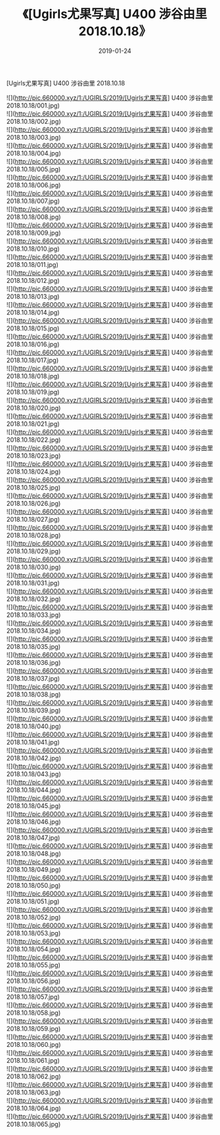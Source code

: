 ﻿---
layout: post
title:  《[Ugirls尤果写真] U400 涉谷由里 2018.10.18》
date:   2019-01-24
img: http://pic.660000.xyz/1:/UGIRLS/2019/[Ugirls尤果写真] U400 涉谷由里 2018.10.18/000.jpg
categories: [美女, 清纯, 唯美]
---

[Ugirls尤果写真] U400 涉谷由里 2018.10.18

 ![](http://pic.660000.xyz/1:/UGIRLS/2019/[Ugirls尤果写真] U400 涉谷由里 2018.10.18/001.jpg) <br>![](http://pic.660000.xyz/1:/UGIRLS/2019/[Ugirls尤果写真] U400 涉谷由里 2018.10.18/002.jpg) <br>![](http://pic.660000.xyz/1:/UGIRLS/2019/[Ugirls尤果写真] U400 涉谷由里 2018.10.18/003.jpg) <br>![](http://pic.660000.xyz/1:/UGIRLS/2019/[Ugirls尤果写真] U400 涉谷由里 2018.10.18/004.jpg) <br>![](http://pic.660000.xyz/1:/UGIRLS/2019/[Ugirls尤果写真] U400 涉谷由里 2018.10.18/005.jpg) <br>![](http://pic.660000.xyz/1:/UGIRLS/2019/[Ugirls尤果写真] U400 涉谷由里 2018.10.18/006.jpg) <br>![](http://pic.660000.xyz/1:/UGIRLS/2019/[Ugirls尤果写真] U400 涉谷由里 2018.10.18/007.jpg) <br>![](http://pic.660000.xyz/1:/UGIRLS/2019/[Ugirls尤果写真] U400 涉谷由里 2018.10.18/008.jpg) <br>![](http://pic.660000.xyz/1:/UGIRLS/2019/[Ugirls尤果写真] U400 涉谷由里 2018.10.18/009.jpg) <br>![](http://pic.660000.xyz/1:/UGIRLS/2019/[Ugirls尤果写真] U400 涉谷由里 2018.10.18/010.jpg) <br>![](http://pic.660000.xyz/1:/UGIRLS/2019/[Ugirls尤果写真] U400 涉谷由里 2018.10.18/011.jpg) <br>![](http://pic.660000.xyz/1:/UGIRLS/2019/[Ugirls尤果写真] U400 涉谷由里 2018.10.18/012.jpg) <br>![](http://pic.660000.xyz/1:/UGIRLS/2019/[Ugirls尤果写真] U400 涉谷由里 2018.10.18/013.jpg) <br>![](http://pic.660000.xyz/1:/UGIRLS/2019/[Ugirls尤果写真] U400 涉谷由里 2018.10.18/014.jpg) <br>![](http://pic.660000.xyz/1:/UGIRLS/2019/[Ugirls尤果写真] U400 涉谷由里 2018.10.18/015.jpg) <br>![](http://pic.660000.xyz/1:/UGIRLS/2019/[Ugirls尤果写真] U400 涉谷由里 2018.10.18/016.jpg) <br>![](http://pic.660000.xyz/1:/UGIRLS/2019/[Ugirls尤果写真] U400 涉谷由里 2018.10.18/017.jpg) <br>![](http://pic.660000.xyz/1:/UGIRLS/2019/[Ugirls尤果写真] U400 涉谷由里 2018.10.18/018.jpg) <br>![](http://pic.660000.xyz/1:/UGIRLS/2019/[Ugirls尤果写真] U400 涉谷由里 2018.10.18/019.jpg) <br>![](http://pic.660000.xyz/1:/UGIRLS/2019/[Ugirls尤果写真] U400 涉谷由里 2018.10.18/020.jpg) <br>![](http://pic.660000.xyz/1:/UGIRLS/2019/[Ugirls尤果写真] U400 涉谷由里 2018.10.18/021.jpg) <br>![](http://pic.660000.xyz/1:/UGIRLS/2019/[Ugirls尤果写真] U400 涉谷由里 2018.10.18/022.jpg) <br>![](http://pic.660000.xyz/1:/UGIRLS/2019/[Ugirls尤果写真] U400 涉谷由里 2018.10.18/023.jpg) <br>![](http://pic.660000.xyz/1:/UGIRLS/2019/[Ugirls尤果写真] U400 涉谷由里 2018.10.18/024.jpg) <br>![](http://pic.660000.xyz/1:/UGIRLS/2019/[Ugirls尤果写真] U400 涉谷由里 2018.10.18/025.jpg) <br>![](http://pic.660000.xyz/1:/UGIRLS/2019/[Ugirls尤果写真] U400 涉谷由里 2018.10.18/026.jpg) <br>![](http://pic.660000.xyz/1:/UGIRLS/2019/[Ugirls尤果写真] U400 涉谷由里 2018.10.18/027.jpg) <br>![](http://pic.660000.xyz/1:/UGIRLS/2019/[Ugirls尤果写真] U400 涉谷由里 2018.10.18/028.jpg) <br>![](http://pic.660000.xyz/1:/UGIRLS/2019/[Ugirls尤果写真] U400 涉谷由里 2018.10.18/029.jpg) <br>![](http://pic.660000.xyz/1:/UGIRLS/2019/[Ugirls尤果写真] U400 涉谷由里 2018.10.18/030.jpg) <br>![](http://pic.660000.xyz/1:/UGIRLS/2019/[Ugirls尤果写真] U400 涉谷由里 2018.10.18/031.jpg) <br>![](http://pic.660000.xyz/1:/UGIRLS/2019/[Ugirls尤果写真] U400 涉谷由里 2018.10.18/032.jpg) <br>![](http://pic.660000.xyz/1:/UGIRLS/2019/[Ugirls尤果写真] U400 涉谷由里 2018.10.18/033.jpg) <br>![](http://pic.660000.xyz/1:/UGIRLS/2019/[Ugirls尤果写真] U400 涉谷由里 2018.10.18/034.jpg) <br>![](http://pic.660000.xyz/1:/UGIRLS/2019/[Ugirls尤果写真] U400 涉谷由里 2018.10.18/035.jpg) <br>![](http://pic.660000.xyz/1:/UGIRLS/2019/[Ugirls尤果写真] U400 涉谷由里 2018.10.18/036.jpg) <br>![](http://pic.660000.xyz/1:/UGIRLS/2019/[Ugirls尤果写真] U400 涉谷由里 2018.10.18/037.jpg) <br>![](http://pic.660000.xyz/1:/UGIRLS/2019/[Ugirls尤果写真] U400 涉谷由里 2018.10.18/038.jpg) <br>![](http://pic.660000.xyz/1:/UGIRLS/2019/[Ugirls尤果写真] U400 涉谷由里 2018.10.18/039.jpg) <br>![](http://pic.660000.xyz/1:/UGIRLS/2019/[Ugirls尤果写真] U400 涉谷由里 2018.10.18/040.jpg) <br>![](http://pic.660000.xyz/1:/UGIRLS/2019/[Ugirls尤果写真] U400 涉谷由里 2018.10.18/041.jpg) <br>![](http://pic.660000.xyz/1:/UGIRLS/2019/[Ugirls尤果写真] U400 涉谷由里 2018.10.18/042.jpg) <br>![](http://pic.660000.xyz/1:/UGIRLS/2019/[Ugirls尤果写真] U400 涉谷由里 2018.10.18/043.jpg) <br>![](http://pic.660000.xyz/1:/UGIRLS/2019/[Ugirls尤果写真] U400 涉谷由里 2018.10.18/044.jpg) <br>![](http://pic.660000.xyz/1:/UGIRLS/2019/[Ugirls尤果写真] U400 涉谷由里 2018.10.18/045.jpg) <br>![](http://pic.660000.xyz/1:/UGIRLS/2019/[Ugirls尤果写真] U400 涉谷由里 2018.10.18/046.jpg) <br>![](http://pic.660000.xyz/1:/UGIRLS/2019/[Ugirls尤果写真] U400 涉谷由里 2018.10.18/047.jpg) <br>![](http://pic.660000.xyz/1:/UGIRLS/2019/[Ugirls尤果写真] U400 涉谷由里 2018.10.18/048.jpg) <br>![](http://pic.660000.xyz/1:/UGIRLS/2019/[Ugirls尤果写真] U400 涉谷由里 2018.10.18/049.jpg) <br>![](http://pic.660000.xyz/1:/UGIRLS/2019/[Ugirls尤果写真] U400 涉谷由里 2018.10.18/050.jpg) <br>![](http://pic.660000.xyz/1:/UGIRLS/2019/[Ugirls尤果写真] U400 涉谷由里 2018.10.18/051.jpg) <br>![](http://pic.660000.xyz/1:/UGIRLS/2019/[Ugirls尤果写真] U400 涉谷由里 2018.10.18/052.jpg) <br>![](http://pic.660000.xyz/1:/UGIRLS/2019/[Ugirls尤果写真] U400 涉谷由里 2018.10.18/053.jpg) <br>![](http://pic.660000.xyz/1:/UGIRLS/2019/[Ugirls尤果写真] U400 涉谷由里 2018.10.18/054.jpg) <br>![](http://pic.660000.xyz/1:/UGIRLS/2019/[Ugirls尤果写真] U400 涉谷由里 2018.10.18/055.jpg) <br>![](http://pic.660000.xyz/1:/UGIRLS/2019/[Ugirls尤果写真] U400 涉谷由里 2018.10.18/056.jpg) <br>![](http://pic.660000.xyz/1:/UGIRLS/2019/[Ugirls尤果写真] U400 涉谷由里 2018.10.18/057.jpg) <br>![](http://pic.660000.xyz/1:/UGIRLS/2019/[Ugirls尤果写真] U400 涉谷由里 2018.10.18/058.jpg) <br>![](http://pic.660000.xyz/1:/UGIRLS/2019/[Ugirls尤果写真] U400 涉谷由里 2018.10.18/059.jpg) <br>![](http://pic.660000.xyz/1:/UGIRLS/2019/[Ugirls尤果写真] U400 涉谷由里 2018.10.18/060.jpg) <br>![](http://pic.660000.xyz/1:/UGIRLS/2019/[Ugirls尤果写真] U400 涉谷由里 2018.10.18/061.jpg) <br>![](http://pic.660000.xyz/1:/UGIRLS/2019/[Ugirls尤果写真] U400 涉谷由里 2018.10.18/062.jpg) <br>![](http://pic.660000.xyz/1:/UGIRLS/2019/[Ugirls尤果写真] U400 涉谷由里 2018.10.18/063.jpg) <br>![](http://pic.660000.xyz/1:/UGIRLS/2019/[Ugirls尤果写真] U400 涉谷由里 2018.10.18/064.jpg) <br>![](http://pic.660000.xyz/1:/UGIRLS/2019/[Ugirls尤果写真] U400 涉谷由里 2018.10.18/065.jpg) <br>